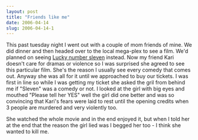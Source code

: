 ```yaml
---
layout: post
title: "Friends like me"
date: 2006-04-14
slug: 2006-04-14-1
---
```


This past tuesday night I went out with a couple of mom friends of mine.  We did dinner and then headed over to the local mega-plex to see a film.  We&apos;d planned on seeing  [Lucky number sleven](http://www.rottentomatoes.com/m/lucky_number_slevin/)  instead.  Now my friend Kari doesn&apos;t care for dramas or violence so I was surprised she agreed to see this particular film.  She&apos;s the reason I usually see every comedy that comes out.  Anyway she was all for it until we approached to buy our tickets.  I was first in line so while I was getting my ticket she asked the gril from behind me if &quot;Sleven&quot; was a comedy or not.  I looked at the girl with big eyes and mouthed &quot;Please tell her YES&quot;  well the girl did one better and was so convincing that Kari&apos;s fears were laid to rest until the opening credits when 3 people are murdered and very violently too.

She watched the whole movie and in the end enjoyed it, but when I told her at the end that the reason the girl lied was I begged her too - I think she wanted to kill me.
